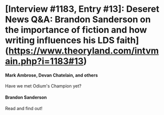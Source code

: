 # [Interview #1183, Entry #13]: Deseret News Q&A: Brandon Sanderson on the importance of fiction and how writing influences his LDS faith](https://www.theoryland.com/intvmain.php?i=1183#13)

#### Mark Ambrose, Devan Chatelain, and others

Have we met Odium's Champion yet?

#### Brandon Sanderson

Read and find out!

